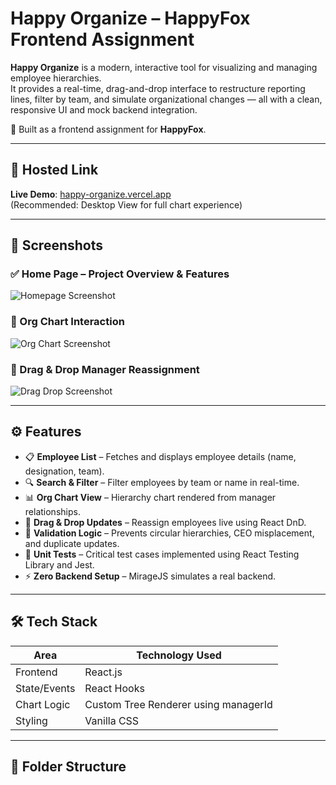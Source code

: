 # Happy Organize  – HappyFox Frontend Assignment

**Happy Organize** is a modern, interactive tool for visualizing and managing employee hierarchies.  
It provides a real-time, drag-and-drop interface to restructure reporting lines, filter by team, and simulate organizational changes — all with a clean, responsive UI and mock backend integration.

🎯 Built as a frontend assignment for **HappyFox**.

---

## 🔗 Hosted Link

**Live Demo**: [happy-organize.vercel.app](https://happy-organize.vercel.app/)  
(Recommended: Desktop View for full chart experience)

---

## 📸 Screenshots

### ✅ Home Page – Project Overview & Features

![Homepage Screenshot](screenshots/homepage.png)

### 🧩 Org Chart Interaction

![Org Chart Screenshot](screenshots/chart.png)

### 🔄 Drag & Drop Manager Reassignment

![Drag Drop Screenshot](screenshots/dragdrop.png)

---

## ⚙️ Features

- 📋 **Employee List** – Fetches and displays employee details (name, designation, team).
- 🔍 **Search & Filter** – Filter employees by team or name in real-time.
- 📊 **Org Chart View** – Hierarchy chart rendered from manager relationships.
- 🔄 **Drag & Drop Updates** – Reassign employees live using React DnD.
- 🚫 **Validation Logic** – Prevents circular hierarchies, CEO misplacement, and duplicate updates.
- 🧪 **Unit Tests** – Critical test cases implemented using React Testing Library and Jest.
- ⚡ **Zero Backend Setup** – MirageJS simulates a real backend.

---

## 🛠️ Tech Stack

| Area             | Technology Used                |
|------------------|--------------------------------|
| Frontend         | React.js                       |
| State/Events     | React Hooks                    |
| Chart Logic      | Custom Tree Renderer using managerId |
| Styling          | Vanilla CSS                    |

---

## 📁 Folder Structure

